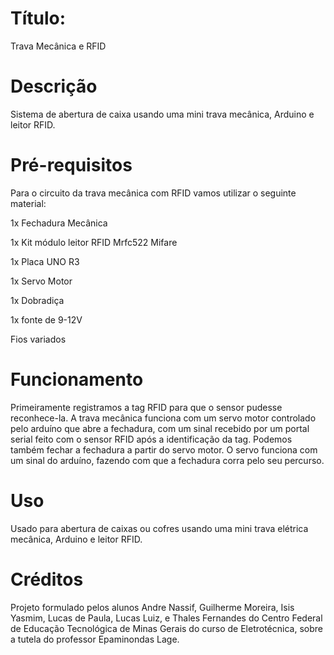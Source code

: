 # Título:
Trava Mecânica e RFID

# Descrição
Sistema de abertura de caixa usando uma mini trava mecânica, Arduino e leitor RFID.

# Pré-requisitos
Para o circuito da trava mecânica com RFID vamos utilizar o seguinte material:

1x Fechadura Mecânica

1x Kit módulo leitor RFID Mrfc522 Mifare

1x Placa UNO R3

1x Servo Motor

1x Dobradiça 

1x fonte de 9-12V

Fios variados

# Funcionamento
Primeiramente registramos a tag RFID para que o sensor pudesse reconhece-la. A trava mecânica funciona com um servo motor controlado pelo arduíno que abre a fechadura, com um sinal recebido por um  portal serial feito com o sensor RFID após a identificação da tag. Podemos também fechar a fechadura a partir do servo motor. O servo funciona com um sinal do arduíno, fazendo com que a fechadura corra pelo seu percurso.                                           

# Uso
Usado para abertura de caixas ou cofres usando uma mini trava elétrica mecânica, Arduino e leitor RFID.

# Créditos
Projeto formulado pelos alunos Andre Nassif, Guilherme Moreira, Isis Yasmim, Lucas de Paula, Lucas Luiz, e Thales Fernandes do Centro Federal de Educação Tecnológica de Minas Gerais do curso de Eletrotécnica, sobre a tutela do professor Epaminondas Lage.
